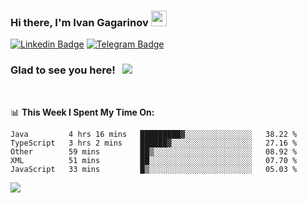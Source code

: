 ### Hi there, I'm Ivan Gagarinov <img src="https://media.giphy.com/media/hvRJCLFzcasrR4ia7z/giphy.gif" width="25px">

[![Linkedin Badge](https://img.shields.io/badge/-LinkedIn-0e76a8?style=flat-square&logo=Linkedin&logoColor=white)](https://linkedin.com/in/ivan-gagarinov-142ba3141/)
[![Telegram Badge](https://img.shields.io/badge/-Telegram-0088cc?style=flat-square&logo=Telegram&logoColor=white)](https://t.me/igagarinov)

### Glad to see you here! &nbsp; ![](https://visitor-badge.glitch.me/badge?page_id=dzencot.dzencot)

</br>

📊 **This Week I Spent My Time On:**
<!--START_SECTION:waka-->
```text
Java         4 hrs 16 mins   █████████▓░░░░░░░░░░░░░░░   38.22 % 
TypeScript   3 hrs 2 mins    ██████▓░░░░░░░░░░░░░░░░░░   27.16 % 
Other        59 mins         ██▒░░░░░░░░░░░░░░░░░░░░░░   08.92 % 
XML          51 mins         ██░░░░░░░░░░░░░░░░░░░░░░░   07.70 % 
JavaScript   33 mins         █▒░░░░░░░░░░░░░░░░░░░░░░░   05.03 % 
```
<!--END_SECTION:waka-->

[![](https://github-readme-stats.vercel.app/api?username=dzencot&theme=gruvbox)](https://github.com/dzencot)
